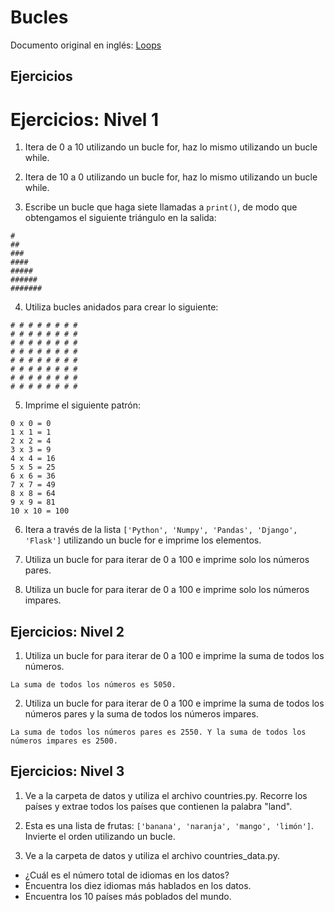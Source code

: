 # Bucles

Documento original en inglés: [Loops](https://github.com/Asabeneh/30-Days-Of-Python/blob/master/10_Day_Loops/10_loops.md)

## Ejercicios

# Ejercicios: Nivel 1

1. Itera de 0 a 10 utilizando un bucle for, haz lo mismo utilizando un bucle while.

2. Itera de 10 a 0 utilizando un bucle for, haz lo mismo utilizando un bucle while.

3. Escribe un bucle que haga siete llamadas a `print()`, de modo que obtengamos el siguiente triángulo en la salida:

```
#
##
###
####
#####
######
#######
```

4. Utiliza bucles anidados para crear lo siguiente:

```
# # # # # # # #
# # # # # # # #
# # # # # # # #
# # # # # # # #
# # # # # # # #
# # # # # # # #
# # # # # # # #
# # # # # # # #
```

5. Imprime el siguiente patrón:

```
0 x 0 = 0
1 x 1 = 1
2 x 2 = 4
3 x 3 = 9
4 x 4 = 16
5 x 5 = 25
6 x 6 = 36
7 x 7 = 49
8 x 8 = 64
9 x 9 = 81
10 x 10 = 100
```

6. Itera a través de la lista `['Python', 'Numpy', 'Pandas', 'Django', 'Flask']` utilizando un bucle for e imprime los elementos.

7. Utiliza un bucle for para iterar de 0 a 100 e imprime solo los números pares.

8. Utiliza un bucle for para iterar de 0 a 100 e imprime solo los números impares.

## Ejercicios: Nivel 2

1. Utiliza un bucle for para iterar de 0 a 100 e imprime la suma de todos los números.
```
La suma de todos los números es 5050.
```

2. Utiliza un bucle for para iterar de 0 a 100 e imprime la suma de todos los números pares y la suma de todos los números impares.
```
La suma de todos los números pares es 2550. Y la suma de todos los números impares es 2500.
```

## Ejercicios: Nivel 3

1. Ve a la carpeta de datos y utiliza el archivo countries.py. Recorre los países y extrae todos los países que contienen la palabra "land".

2. Esta es una lista de frutas: `['banana', 'naranja', 'mango', 'limón']`. Invierte el orden utilizando un bucle.

3. Ve a la carpeta de datos y utiliza el archivo countries_data.py.
- ¿Cuál es el número total de idiomas en los datos?
- Encuentra los diez idiomas más hablados en los datos.
- Encuentra los 10 países más poblados del mundo.
